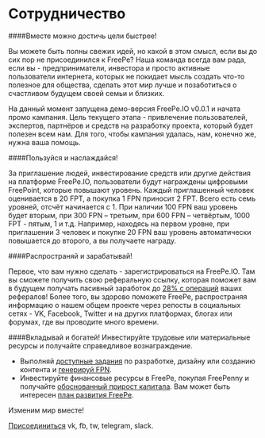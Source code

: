# Сотрудничество
####Вместе можно достичь цели быстрее!

Вы можете быть полны свежих идей, но какой в этом смысл, если вы до сих пор не присоединился к FreePe? Наша команда всегда вам рада, если вы - предприниматели, инвестора и просто активные пользователи интернета, которых не покидает мысль создать что-то полезное для общества, сделать этот мир лучше и позаботиться о счастливом будущем своей семьи и близких.

На данный момент запущена демо-версия FreePe.IO v0.0.1 и начата промо кампания. Цель текущего этапа - привлечение пользователей, экспертов, партнёров и средств на разработку проекта, который будет полезен всем нам.
Для того, чтобы кампания удалась, нам, конечно же, нужна ваша помощь.

####Пользуйся и наслаждайся!

За приглашение людей, инвестирование средств или другие действия на платформе FreePe.IO, пользователи будут награждены цифровыми FreePoint, которые повышают уровень. Каждый приглашенный человек оценивается в 20 FPT, а покупка 1 FPN приносит 2 FPT. Всего есть семь уровней, отсчёт начинается с 1. При наличии 100 FPN ваш уровень будет вторым, при 300 FPN – третьим, при 600 FPN – четвёртым, 1000 FPT - пятым, 1 и т.д.
Например, находясь на первом уровне, при приглашении 3 человек и покупке 20 FPN ваш уровень автоматически повышается до второго, а вы получаете награду.

####Распространяй и зарабатывай!

Первое, что вам нужно сделать - зарегистрироваться на FreePe.IO. Там вы сможете получить свою реферальную ссылку, которая поможет вам в будущем получать пасивный заработок до [28% с операций](https://freepe.info/ru/polzovatelskoe_soglashenie.html) ваших рефералов! 
Более того, вы здорово поможете FreePe, распространяя информацию о нашем общем проекте через репосты в социальных сетях - VK, Facebook, Twitter и на других платформах, блогах или форумах, где вы проводите много времени. 


####Вкладывай и богатей!
Инвестируйте трудовые или материальные ресурсы и получайте справедливое вознаграждение. 
* Выполняй [доступные задания](https://pintask.me/board/vPsfuf2sawcaDyt6b) по разработке, дизайну или созданию контента и [генерируй FPN](https://freepe.info/ru/generatsiya.html).
* Инвестируйте финансовые ресурсы в FreePe, покупая FreePenny и получайте [обоснованный прирост капитала](https://docs.google.com/spreadsheets/d/15qjeMWLIXKBcD7hW5LufVvJnaPi1_A1x69Iu8WOBMTw/edit?usp=sharing). Вам может быть интересен [план развития FreePe](https://freepe.info/ru/plan.html).


 Изменим мир вместе!

[Присоединиться](http://freepe.co) vk, fb, tw, telegram, slack.
